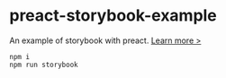 # preact-storybook-example

An example of storybook with preact. [Learn more >](http://csbun.github.io/blog/2017/03/preact-storybook/)

```
npm i
npm run storybook
```
